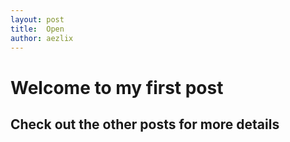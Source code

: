 ```yaml
---
layout: post
title:  Open
author: aezlix
---
```


# Welcome to my first post

## Check out the other posts for more details
